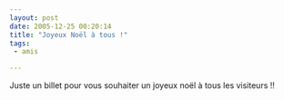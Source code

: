 ```yaml
---
layout: post
date: 2005-12-25 00:20:14
title: "Joyeux Noël à tous !"
tags:
 - amis

---
```


Juste un billet pour vous souhaiter un joyeux noël à tous les visiteurs !!
